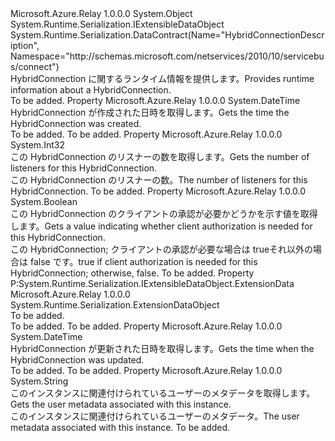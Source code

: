 <Type Name="HybridConnectionRuntimeInformation" FullName="Microsoft.Azure.Relay.HybridConnectionRuntimeInformation">
  <TypeSignature Language="C#" Value="public class HybridConnectionRuntimeInformation : System.Runtime.Serialization.IExtensibleDataObject" />
  <TypeSignature Language="ILAsm" Value=".class public auto ansi beforefieldinit HybridConnectionRuntimeInformation extends System.Object implements class System.Runtime.Serialization.IExtensibleDataObject" />
  <TypeSignature Language="DocId" Value="T:Microsoft.Azure.Relay.HybridConnectionRuntimeInformation" />
  <TypeSignature Language="VB.NET" Value="Public Class HybridConnectionRuntimeInformation&#xA;Implements IExtensibleDataObject" />
  <TypeSignature Language="F#" Value="type HybridConnectionRuntimeInformation = class&#xA;    interface IExtensibleDataObject" />
  <AssemblyInfo>
    <AssemblyName>Microsoft.Azure.Relay</AssemblyName>
    <AssemblyVersion>1.0.0.0</AssemblyVersion>
  </AssemblyInfo>
  <Base>
    <BaseTypeName>System.Object</BaseTypeName>
  </Base>
  <Interfaces>
    <Interface>
      <InterfaceName>System.Runtime.Serialization.IExtensibleDataObject</InterfaceName>
    </Interface>
  </Interfaces>
  <Attributes>
    <Attribute>
      <AttributeName>System.Runtime.Serialization.DataContract(Name="HybridConnectionDescription", Namespace="http://schemas.microsoft.com/netservices/2010/10/servicebus/connect")</AttributeName>
    </Attribute>
  </Attributes>
  <Docs>
    <summary><span data-ttu-id="35a59-101">HybridConnection に関するランタイム情報を提供します。</span><span class="sxs-lookup"><span data-stu-id="35a59-101">Provides runtime information about a HybridConnection.</span></span></summary>
    <remarks>To be added.</remarks>
  </Docs>
  <Members>
    <Member MemberName="CreatedAt">
      <MemberSignature Language="C#" Value="public DateTime CreatedAt { get; }" />
      <MemberSignature Language="ILAsm" Value=".property instance valuetype System.DateTime CreatedAt" />
      <MemberSignature Language="DocId" Value="P:Microsoft.Azure.Relay.HybridConnectionRuntimeInformation.CreatedAt" />
      <MemberSignature Language="VB.NET" Value="Public ReadOnly Property CreatedAt As DateTime" />
      <MemberSignature Language="F#" Value="member this.CreatedAt : DateTime" Usage="Microsoft.Azure.Relay.HybridConnectionRuntimeInformation.CreatedAt" />
      <MemberType>Property</MemberType>
      <AssemblyInfo>
        <AssemblyName>Microsoft.Azure.Relay</AssemblyName>
        <AssemblyVersion>1.0.0.0</AssemblyVersion>
      </AssemblyInfo>
      <ReturnValue>
        <ReturnType>System.DateTime</ReturnType>
      </ReturnValue>
      <Docs>
        <summary><span data-ttu-id="35a59-102">HybridConnection が作成された日時を取得します。</span><span class="sxs-lookup"><span data-stu-id="35a59-102">Gets the time the HybridConnection was created.</span></span></summary>
        <value>To be added.</value>
        <remarks>To be added.</remarks>
      </Docs>
    </Member>
    <Member MemberName="ListenerCount">
      <MemberSignature Language="C#" Value="public int ListenerCount { get; }" />
      <MemberSignature Language="ILAsm" Value=".property instance int32 ListenerCount" />
      <MemberSignature Language="DocId" Value="P:Microsoft.Azure.Relay.HybridConnectionRuntimeInformation.ListenerCount" />
      <MemberSignature Language="VB.NET" Value="Public ReadOnly Property ListenerCount As Integer" />
      <MemberSignature Language="F#" Value="member this.ListenerCount : int" Usage="Microsoft.Azure.Relay.HybridConnectionRuntimeInformation.ListenerCount" />
      <MemberType>Property</MemberType>
      <AssemblyInfo>
        <AssemblyName>Microsoft.Azure.Relay</AssemblyName>
        <AssemblyVersion>1.0.0.0</AssemblyVersion>
      </AssemblyInfo>
      <ReturnValue>
        <ReturnType>System.Int32</ReturnType>
      </ReturnValue>
      <Docs>
        <summary><span data-ttu-id="35a59-103">この HybridConnection のリスナーの数を取得します。</span><span class="sxs-lookup"><span data-stu-id="35a59-103">Gets the number of listeners for this HybridConnection.</span></span></summary>
        <value><span data-ttu-id="35a59-104">この HybridConnection のリスナーの数。</span><span class="sxs-lookup"><span data-stu-id="35a59-104">The number of listeners for this HybridConnection.</span></span></value>
        <remarks>To be added.</remarks>
      </Docs>
    </Member>
    <Member MemberName="RequiresClientAuthorization">
      <MemberSignature Language="C#" Value="public bool RequiresClientAuthorization { get; }" />
      <MemberSignature Language="ILAsm" Value=".property instance bool RequiresClientAuthorization" />
      <MemberSignature Language="DocId" Value="P:Microsoft.Azure.Relay.HybridConnectionRuntimeInformation.RequiresClientAuthorization" />
      <MemberSignature Language="VB.NET" Value="Public ReadOnly Property RequiresClientAuthorization As Boolean" />
      <MemberSignature Language="F#" Value="member this.RequiresClientAuthorization : bool" Usage="Microsoft.Azure.Relay.HybridConnectionRuntimeInformation.RequiresClientAuthorization" />
      <MemberType>Property</MemberType>
      <AssemblyInfo>
        <AssemblyName>Microsoft.Azure.Relay</AssemblyName>
        <AssemblyVersion>1.0.0.0</AssemblyVersion>
      </AssemblyInfo>
      <ReturnValue>
        <ReturnType>System.Boolean</ReturnType>
      </ReturnValue>
      <Docs>
        <summary><span data-ttu-id="35a59-105">この HybridConnection のクライアントの承認が必要かどうかを示す値を取得します。</span><span class="sxs-lookup"><span data-stu-id="35a59-105">Gets a value indicating whether client authorization is needed for this HybridConnection.</span></span></summary>
        <value><span data-ttu-id="35a59-106">この HybridConnection; クライアントの承認が必要な場合は trueそれ以外の場合は false です。</span><span class="sxs-lookup"><span data-stu-id="35a59-106">true if client authorization is needed for this HybridConnection; otherwise, false.</span></span></value>
        <remarks>To be added.</remarks>
      </Docs>
    </Member>
    <Member MemberName="System.Runtime.Serialization.IExtensibleDataObject.ExtensionData">
      <MemberSignature Language="C#" Value="System.Runtime.Serialization.ExtensionDataObject System.Runtime.Serialization.IExtensibleDataObject.ExtensionData { get; set; }" />
      <MemberSignature Language="ILAsm" Value=".property instance class System.Runtime.Serialization.ExtensionDataObject System.Runtime.Serialization.IExtensibleDataObject.ExtensionData" />
      <MemberSignature Language="DocId" Value="P:Microsoft.Azure.Relay.HybridConnectionRuntimeInformation.System#Runtime#Serialization#IExtensibleDataObject#ExtensionData" />
      <MemberSignature Language="VB.NET" Value=" Property ExtensionData As ExtensionDataObject Implements IExtensibleDataObject.ExtensionData" />
      <MemberSignature Language="F#" Usage="Microsoft.Azure.Relay.HybridConnectionRuntimeInformation.System.Runtime.Serialization.IExtensibleDataObject.ExtensionData" />
      <MemberType>Property</MemberType>
      <Implements>
        <InterfaceMember>P:System.Runtime.Serialization.IExtensibleDataObject.ExtensionData</InterfaceMember>
      </Implements>
      <AssemblyInfo>
        <AssemblyName>Microsoft.Azure.Relay</AssemblyName>
        <AssemblyVersion>1.0.0.0</AssemblyVersion>
      </AssemblyInfo>
      <ReturnValue>
        <ReturnType>System.Runtime.Serialization.ExtensionDataObject</ReturnType>
      </ReturnValue>
      <Docs>
        <summary>To be added.</summary>
        <value>To be added.</value>
        <remarks>To be added.</remarks>
      </Docs>
    </Member>
    <Member MemberName="UpdatedAt">
      <MemberSignature Language="C#" Value="public DateTime UpdatedAt { get; }" />
      <MemberSignature Language="ILAsm" Value=".property instance valuetype System.DateTime UpdatedAt" />
      <MemberSignature Language="DocId" Value="P:Microsoft.Azure.Relay.HybridConnectionRuntimeInformation.UpdatedAt" />
      <MemberSignature Language="VB.NET" Value="Public ReadOnly Property UpdatedAt As DateTime" />
      <MemberSignature Language="F#" Value="member this.UpdatedAt : DateTime" Usage="Microsoft.Azure.Relay.HybridConnectionRuntimeInformation.UpdatedAt" />
      <MemberType>Property</MemberType>
      <AssemblyInfo>
        <AssemblyName>Microsoft.Azure.Relay</AssemblyName>
        <AssemblyVersion>1.0.0.0</AssemblyVersion>
      </AssemblyInfo>
      <ReturnValue>
        <ReturnType>System.DateTime</ReturnType>
      </ReturnValue>
      <Docs>
        <summary><span data-ttu-id="35a59-107">HybridConnection が更新された日時を取得します。</span><span class="sxs-lookup"><span data-stu-id="35a59-107">Gets the time when the HybridConnection was updated.</span></span></summary>
        <value>To be added.</value>
        <remarks>To be added.</remarks>
      </Docs>
    </Member>
    <Member MemberName="UserMetadata">
      <MemberSignature Language="C#" Value="public string UserMetadata { get; }" />
      <MemberSignature Language="ILAsm" Value=".property instance string UserMetadata" />
      <MemberSignature Language="DocId" Value="P:Microsoft.Azure.Relay.HybridConnectionRuntimeInformation.UserMetadata" />
      <MemberSignature Language="VB.NET" Value="Public ReadOnly Property UserMetadata As String" />
      <MemberSignature Language="F#" Value="member this.UserMetadata : string" Usage="Microsoft.Azure.Relay.HybridConnectionRuntimeInformation.UserMetadata" />
      <MemberType>Property</MemberType>
      <AssemblyInfo>
        <AssemblyName>Microsoft.Azure.Relay</AssemblyName>
        <AssemblyVersion>1.0.0.0</AssemblyVersion>
      </AssemblyInfo>
      <ReturnValue>
        <ReturnType>System.String</ReturnType>
      </ReturnValue>
      <Docs>
        <summary><span data-ttu-id="35a59-108">このインスタンスに関連付けられているユーザーのメタデータを取得します。</span><span class="sxs-lookup"><span data-stu-id="35a59-108">Gets the user metadata associated with this instance.</span></span></summary>
        <value><span data-ttu-id="35a59-109">このインスタンスに関連付けられているユーザーのメタデータ。</span><span class="sxs-lookup"><span data-stu-id="35a59-109">The user metadata associated with this instance.</span></span></value>
        <remarks>To be added.</remarks>
      </Docs>
    </Member>
  </Members>
</Type>